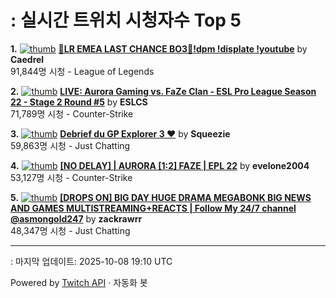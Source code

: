 # : 실시간 트위치 시청자수 Top 5

**1.** [![thumb](https://static-cdn.jtvnw.net/previews-ttv/live_user_caedrel-320x180.jpg)](https://twitch.tv/Caedrel)
**[🔴LR EMEA LAST CHANCE BO3🔴!dpm !displate !youtube](https://twitch.tv/Caedrel)** by **Caedrel**<br>91,844명 시청  - League of Legends

**2.** [![thumb](https://static-cdn.jtvnw.net/previews-ttv/live_user_eslcs-320x180.jpg)](https://twitch.tv/ESLCS)
**[LIVE: Aurora Gaming vs. FaZe Clan - ESL Pro League Season 22 - Stage 2 Round #5](https://twitch.tv/ESLCS)** by **ESLCS**<br>71,789명 시청  - Counter-Strike

**3.** [![thumb](https://static-cdn.jtvnw.net/previews-ttv/live_user_squeezie-320x180.jpg)](https://twitch.tv/Squeezie)
**[Debrief du GP Explorer 3 ❤️](https://twitch.tv/Squeezie)** by **Squeezie**<br>59,863명 시청  - Just Chatting

**4.** [![thumb](https://static-cdn.jtvnw.net/previews-ttv/live_user_evelone2004-320x180.jpg)](https://twitch.tv/evelone2004)
**[[NO DELAY] | AURORA [1:2] FAZE | EPL 22](https://twitch.tv/evelone2004)** by **evelone2004**<br>53,127명 시청  - Counter-Strike

**5.** [![thumb](https://static-cdn.jtvnw.net/previews-ttv/live_user_zackrawrr-320x180.jpg)](https://twitch.tv/zackrawrr)
**[[DROPS ON] BIG DAY HUGE DRAMA MEGABONK BIG NEWS AND GAMES MULTISTREAMING+REACTS | Follow My 24/7 channel @asmongold247](https://twitch.tv/zackrawrr)** by **zackrawrr**<br>48,347명 시청  - Just Chatting


---
: 마지막 업데이트: 2025-10-08 19:10 UTC

Powered by [Twitch API](https://dev.twitch.tv/docs/api/reference) · 자동화 봇